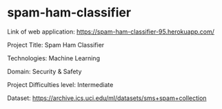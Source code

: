 # spam-ham-classifier
Link of web application: https://spam-ham-classifier-95.herokuapp.com/

Project Title: Spam Ham Classifier

Technologies: Machine Learning

Domain: Security & Safety 

Project Difficulties level: Intermediate

Dataset: https://archive.ics.uci.edu/ml/datasets/sms+spam+collection
